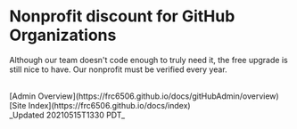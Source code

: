 # Nonprofit discount for GitHub Organizations

Although our team doesn't code enough to truly need it, the free upgrade is still nice to have.  Our nonprofit must be verified every year.

<br>
[Admin Overview](https://frc6506.github.io/docs/gitHubAdmin/overview)
[Site Index](https://frc6506.github.io/docs/index)
<br>
_Updated 20210515T1330 PDT_
